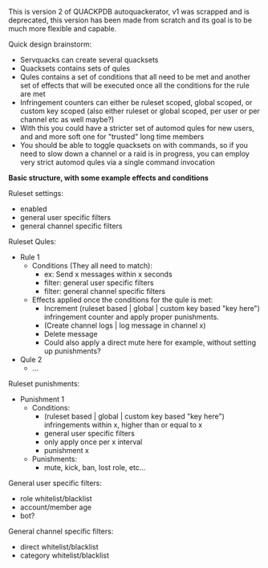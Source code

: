 This is version 2 of QUACKPDB autoquackerator, v1 was scrapped and is deprecated, this version has been made from scratch and its goal is to be much more flexible and capable.

Quick design brainstorm:
 - Servquacks can create several quacksets
 - Quacksets contains sets of qules
 - Qules contains a set of conditions that all need to be met and another set of effects that will be executed once all the conditions for the rule are met
 - Infringement counters can either be ruleset scoped, global scoped, or custom key scoped (also either ruleset or global scoped, per user or per channel etc as well maybe?)
 - With this you could have a stricter set of automod qules for new users, and and more soft one for "trusted" long time members
 - You should be able to toggle quacksets on with commands, so if you need to slow down a channel or a raid is in progress, you can employ very strict automod qules via a single command invocation

**Basic structure, with some example effects and conditions**

Ruleset settings:
 - enabled
 - general user specific filters
 - general channel specific filters

Ruleset Qules:
 - Rule 1
     + Conditions (They all need to match):
         * ex: Send x messages within x seconds
         * filter: general user specific filters
         * filter: general channel specific filters
     + Effects applied once the conditions for the qule is met:
         * Increment (ruleset based | global | custom key based "key here") infringement counter and apply proper punishments.
         * (Create channel logs | log message in channel x)
         * Delete message
         * Could also apply a direct mute here for example, without setting up punishments?
 - Qule 2
     + ...

Ruleset punishments:
 - Punishment 1
     + Conditions:
         *  (ruleset based | global | custom key based "key here") infringements within x, higher than or equal to x
         * general user specific filters
         * only apply once per x interval
         * punishment x
     + Punishments:
         * mute, kick, ban, lost role, etc...

General user specific filters:
 - role whitelist/blacklist
 - account/member age
 - bot?

General channel specific filters:
 - direct whitelist/blacklist
 - category whitelist/blacklist
